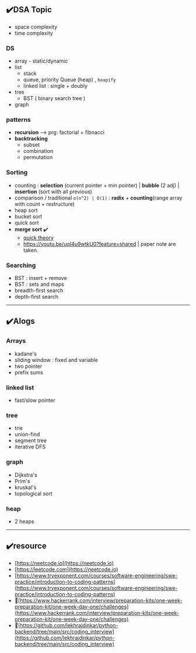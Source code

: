 ## ✔️DSA Topic
- space complexity
- time complexity

### DS
- array - static/dynamic
- list
    - stack
    - queue, priority Queue (heap) , `heapify`
    - linked list : single + doubly
- tree
    - BST ( binary search tree )
- graph

### patterns
- **recursion** --> prg: factorial + fibnacci
- **backtracking**
    - subset
    - combination
    - permutation

### Sorting
- counting : **selection** (current pointer + min pointer) | **bubble** (2 adj) | **insertion** (sort with all previous) 
- comparison / traditional `o(n^2) | O(1)` : **radix** + **counting**(range array with count + restructure)
- heap sort
- bucket sort
- quick sort
- **merge sort** ✔️
    - [quick theory](https://www.perplexity.ai/search/explain-merge-sort-in-short-co-HphFZ_KsSgiEGVBkwUzaBw)
    - https://youtu.be/uqI4u9wtkU0?feature=shared | paper note are taken.

### Searching
- BST : insert + remove
- BST : sets and maps
- breadth-first search
- depth-first search

---
## ✔️Alogs
### Arrays
- kadane's
- sliding window : fixed and variable
- two pointer
- prefix sums

### linked list 
- fast/slow pointer

### tree
- trie
- union-find
- segment tree
- iterative DFS

### graph
- Dijkstra's
- Prim's
- kruskal's
- topological sort

### heap
- 2 heaps

---
## ✔️resource
- [https://neetcode.io](https://neetcode.io)
- [https://leetcode.com](https://neetcode.io)
- [https://www.tryexponent.com/courses/software-engineering/swe-practice/introduction-to-coding-patterns](https://www.tryexponent.com/courses/software-engineering/swe-practice/introduction-to-coding-patterns)
- 🔸[https://www.hackerrank.com/interview/preparation-kits/one-week-preparation-kit/one-week-day-one/challenges](https://www.hackerrank.com/interview/preparation-kits/one-week-preparation-kit/one-week-day-one/challenges)
- 🔸[https://github.com/lekhrajdinkar/python-backend/tree/main/src/coding_interview](https://github.com/lekhrajdinkar/python-backend/tree/main/src/coding_interview)

